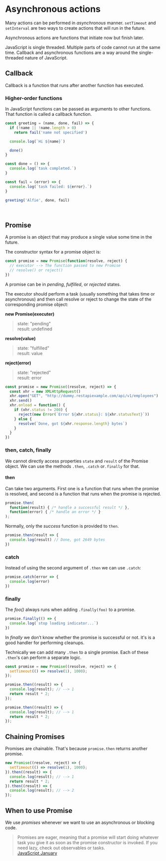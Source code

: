 # Asynchronous actions

Many actions can be performed in *asynchronous* manner. ```setTimeout``` and ```setInterval``` are two ways to create actions that will run in the future.

Asynchronous actions are functions that initiate now but finish later.

JavaScript is single threaded. Multiple parts of code cannot run at the same time. Callback and asynchronous functions are a way around the single-threaded nature of JavaScript.

## Callback
Callback is a function that runs after another function has executed.

### Higher-order functions
In JavaScript functions can be passed as arguments to other functions. That function is called a callback function.

```js
const greeting = (name, done, fail) => {
  if (!name || !name.length > 0)
    return fail('name not specified')

  console.log(`Hi ${name}`)

  done()
}

const done = () => {
  console.log(`task completed.`)
}

const fail = (error) => {
  console.log(`task failed: ${error}.`)
}

greeting('Alfie', done, fail)
```

<br />

## Promise

A promise is an object that may produce a single value some time in the future.

The constructor syntax for a promise object is:

```js
const promise = new Promise(function(resolve, reject) {
  // executor --> The function passed to new Promise
  // resolve() or reject()
})
```

A promise can be in *pending*, *fulfilled*, or *rejected* states.

The executor should perform a task (usually something that takes time or asynchronous) and then call resolve or reject to change the state of the corresponding promise object:

**new Promise(executer)**
> state: "pending" <br>
> result: undefined

**resolve(value)**
> state: "fulfilled" <br>
> result: value

**reject(error)**
> state: "rejected" <br>
> result: error

```js
const promise = new Promise((resolve, reject) => {
  const xhr = new XMLHttpRequest()
  xhr.open("GET", "http://dummy.restapiexample.com/api/v1/employees")
  xhr.send()
  xhr.onload = function() {
    if (xhr.status != 200) {
      reject(new Error(`Error ${xhr.status}: ${xhr.statusText}`))
    } else {
      resolve(`Done, got ${xhr.response.length} bytes`)
    }
  }  
})
```

### then, catch, finally

We cannot directly access properties ```state``` and ```result``` of the Promise object. We can use the methods ```.then```, ```.catch``` or```.finally``` for that. 

#### then

Can take two arguments. First one is a function that runs when the promise is resolved, and second is a function that runs when the promise is rejected.

```js
promise.then(
  function(result) { /* handle a successful result */ },
  function(error) { /* handle an error */ }
);
```

Normally, only the *success* function is provided to ```then```.

```js
promise.then(result => { 
  console.log(result) // Done, got 2649 bytes
})
```

### catch
Instead of using the second argument of ```.then``` we can use ```.catch```:

```js
promise.catch(error => { 
  console.log(error)
})
```

### finally
The *foo()* always runs when adding ```.finally(foo)``` to a promise.

```js
promise.finally(() => { 
  console.log(`stop loading indicator...`)
})
```

In *finally* we don’t know whether the promise is successful or not. it's is a good handler for performing cleanups.

Technically we can add many ```.then``` to a single promise. Each of these ```.then```'s can perform a separate logic.

```js
const promise = new Promise((resolve, reject) => {
  setTimeout(() => resolve(1), 1000);
});

promise.then((result) => {
  console.log(result); // --> 1
  return result * 2;
});

promise.then((result) => {
  console.log(result); // --> 1
  return result * 2;
});
```


## Chaining Promises
Promises are chainable. That's because ```promise.then``` returns another promise.

```js
new Promise((resolve, reject) => {
  setTimeout(() => resolve(1), 1000);
}).then((result) => {
  console.log(result); // --> 1
  return result * 2;
}).then((result) => {
  console.log(result); // --> 2
});
```


## When to use Promise
We use *promises* whenever we want to use an asynchronous or blocking code.

> Promises are eager, meaning that a promise will start doing whatever task you give it as soon as the promise constructor is invoked. If you need lazy, check out observables or tasks.<br>
> [JavaScript January](https://www.javascriptjanuary.com/blog/the-promise-of-a-better-future)
